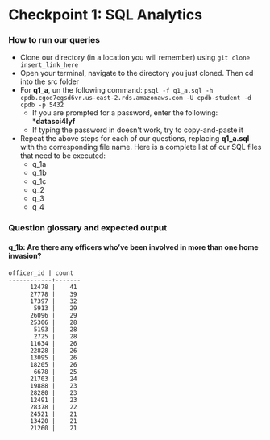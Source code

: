 # Checkpoint 1: SQL Analytics

### How to run our queries

* Clone our directory (in a location you will remember) using `git clone insert_link_here`
* Open your terminal, navigate to the directory you just cloned. Then cd into the src folder
* For **q1_a**, un the following command: `psql -f q1_a.sql -h cpdb.cgod7egsd6vr.us-east-2.rds.amazonaws.com -U cpdb-student -d cpdb -p 5432`
    - If you are prompted for a password, enter the following: ***datasci4lyf**
    - If typing the password in doesn't work, try to copy-and-paste it
* Repeat the above steps for each of our questions, replacing **q1_a.sql** with the corresponding file name. Here is a complete list of our SQL files that need to be executed:
    - q_1a
    - q_1b
    - q_1c
    - q_2
    - q_3
    - q_4

### Question glossary and expected output

#### **q_1b**: Are there any officers who’ve been involved in more than one home invasion?
```
officer_id | count 
------------+-------
      12478 |    41
      27778 |    39
      17397 |    32
       5913 |    29
      26096 |    29
      25306 |    28
       5193 |    28
       2725 |    28
      11634 |    26
      22828 |    26
      13095 |    26
      18205 |    26
       6678 |    25
      21703 |    24
      19888 |    23
      28280 |    23
      12491 |    23
      28378 |    22
      24521 |    21
      13420 |    21
      21260 |    21
```


